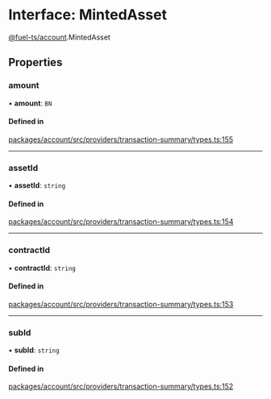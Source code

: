 # Interface: MintedAsset

[@fuel-ts/account](/api/Account/index.md).MintedAsset

## Properties

### amount

• **amount**: `BN`

#### Defined in

[packages/account/src/providers/transaction-summary/types.ts:155](https://github.com/FuelLabs/fuels-ts/blob/8172e06047e1e0ed06f0ac2f92f4f4ad1a719c7c/packages/account/src/providers/transaction-summary/types.ts#L155)

___

### assetId

• **assetId**: `string`

#### Defined in

[packages/account/src/providers/transaction-summary/types.ts:154](https://github.com/FuelLabs/fuels-ts/blob/8172e06047e1e0ed06f0ac2f92f4f4ad1a719c7c/packages/account/src/providers/transaction-summary/types.ts#L154)

___

### contractId

• **contractId**: `string`

#### Defined in

[packages/account/src/providers/transaction-summary/types.ts:153](https://github.com/FuelLabs/fuels-ts/blob/8172e06047e1e0ed06f0ac2f92f4f4ad1a719c7c/packages/account/src/providers/transaction-summary/types.ts#L153)

___

### subId

• **subId**: `string`

#### Defined in

[packages/account/src/providers/transaction-summary/types.ts:152](https://github.com/FuelLabs/fuels-ts/blob/8172e06047e1e0ed06f0ac2f92f4f4ad1a719c7c/packages/account/src/providers/transaction-summary/types.ts#L152)
